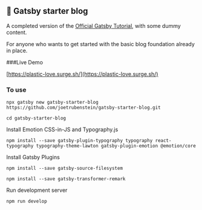 ## 🚀 Gatsby starter blog

A completed version of the [Official Gatsby Tutorial](https://www.gatsbyjs.org/tutorial/), with some dummy content.

For anyone who wants to get started with the basic blog foundation already in place.

###Live Demo

[https://plastic-love.surge.sh/](https://plastic-love.surge.sh/)

### To use
```
npx gatsby new gatsby-starter-blog https://github.com/joetrubenstein/gatsby-starter-blog.git

```

```
cd gatsby-starter-blog

```

Install Emotion CSS-in-JS and Typography.js

```
npm install --save gatsby-plugin-typography typography react-typography typography-theme-lawton gatsby-plugin-emotion @emotion/core
```

Install Gatsby Plugins

```
npm install --save gatsby-source-filesystem
```

```
npm install --save gatsby-transformer-remark
```

Run development server

```
npm run develop
```
